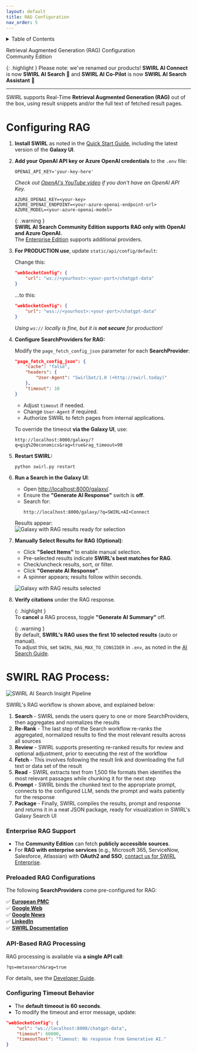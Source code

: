 ```yaml
---
layout: default
title: RAG Configuration
nav_order: 5
---
```

<details markdown="block">
  <summary>
    Table of Contents
  </summary>
  {: .text-delta }
- TOC
{:toc}
</details>

<span class="big-text">Retrieval Augmented Generation (RAG) Configuration</span><br/><span class="med-text">Community Edition</span>

{: .highlight }
Please note: we've renamed our products! **SWIRL AI Connect** is now **SWIRL AI Search** 🔎 and **SWIRL AI Co-Pilot** is now **SWIRL AI Search Assistant** 🤖

---

SWIRL supports Real-Time **Retrieval Augmented Generation (RAG)** out of the box, using result snippets and/or the full text of fetched result pages.  

# Configuring RAG  

1. **Install SWIRL** as noted in the [Quick Start Guide](./Quick-Start), including the latest version of the **Galaxy UI**.  

2. **Add your OpenAI API key or Azure OpenAI credentials** to the `.env` file:  

    ```shell
    OPENAI_API_KEY='your-key-here'
    ```

    *Check out [OpenAI's YouTube video](https://youtu.be/nafDyRsVnXU?si=YpvyaRvhX65vtBrb) if you don't have an OpenAI API Key.*  

    ```shell
    AZURE_OPENAI_KEY=<your-key>
    AZURE_OPENAI_ENDPOINT=<your-azure-openai-endpoint-url>
    AZURE_MODEL=<your-azure-openai-model>
    ```

    {: .warning }  
    **SWIRL AI Search Community Edition supports RAG only with OpenAI and Azure OpenAI.**  
    The [Enterprise Edition](AI-Search#connecting-to-generative-ai-gai-and-large-language-models-llms) supports additional providers.  

3. **For PRODUCTION use**, update `static/api/config/default`:  

    Change this:  
    ```json
    "webSocketConfig": {
        "url": "ws://<yourhost>:<your-port>/chatgpt-data"
    }
    ```  
    ...to this:  
    ```json
    "webSocketConfig": {
        "url": "wss://<yourhost>:<your-port>/chatgpt-data"
    }
    ```  
    *Using `ws://` locally is fine, but it is **not secure** for production!*  

4. **Configure SearchProviders for RAG:**  

    Modify the `page_fetch_config_json` parameter for each **SearchProvider**:  

    ```json
    "page_fetch_config_json": {
        "cache": "false",
        "headers": {
            "User-Agent": "Swirlbot/1.0 (+http://swirl.today)"
        },
        "timeout": 10
    }
    ```  

    - Adjust `timeout` if needed.  
    - Change `User-Agent` if required.  
    - Authorize SWIRL to fetch pages from internal applications.  

    To override the timeout **via the Galaxy UI**, use:  
    ```
    http://localhost:8000/galaxy/?q=gig%20economics&rag=true&rag_timeout=90
    ```  

5. **Restart SWIRL:**  

    ```shell
    python swirl.py restart
    ```  

6. **Run a Search in the Galaxy UI**:  

    - Open [http://localhost:8000/galaxy/](http://localhost:8000/galaxy/).  
    - Ensure the **"Generate AI Response"** switch is **off**.  
    - Search for:  
      ```shell
      http://localhost:8000/galaxy/?q=SWIRL+AI+Connect
      ```  

    Results appear:  
    ![Galaxy with RAG results ready for selection](images/swirl_40_community_rag.png)  

7. **Manually Select Results for RAG (Optional)**:  

    - Click **"Select Items"** to enable manual selection.  
    - Pre-selected results indicate **SWIRL's best matches for RAG**.  
    - Check/uncheck results, sort, or filter.  
    - Click **"Generate AI Response"**.  
    - A spinner appears; results follow within seconds.  

    ![Galaxy with RAG results selected](images/swirl_40_rag_select.png)  

8. **Verify citations** under the RAG response.  

    {: .highlight }  
    To **cancel** a RAG process, toggle **"Generate AI Summary"** off.  

    {: .warning }  
    By default, **SWIRL's RAG uses the first 10 selected results** (auto or manual).  
    To adjust this, set `SWIRL_RAG_MAX_TO_CONSIDER` in `.env`, as noted in the [AI Search Guide](AI-Search#configuration-options).  

# SWIRL RAG Process: 

![SWIRL AI Search Insight Pipeline](images/swirl_rag_pipeline.png)  

SWIRL's RAG workflow is shown above, and explained below:

1. **Search** - SWIRL sends the users query to one or more SearchProviders, then aggregates and normalizes the results
2. **Re-Rank** - The last step of the Search workflow re-ranks the aggregated, normalized results to find the most relevant results across all sources
3. **Review** - SWIRL supports presenting re-ranked results for review and optional adjustment, prior to executing the rest of the workflow
4. **Fetch** - This involves following the result link and downloading the full text or data set of the result
5. **Read** - SWIRL extracts text from 1,500 file formats then identifies the most relevant passages while chunking it for the next step
6. **Prompt** - SWIRL binds the chunked text to the appropriate prompt, connects to the configured LLM, sends the prompt and waits patiently for the response
7. **Package** - Finally, SWIRL compiles the results, prompt and response and returns it in a neat JSON package, ready for visualization in SWIRL's Galaxy Search UI

### Enterprise RAG Support 
- The **Community Edition** can fetch **publicly accessible sources**.  
- For **RAG with enterprise services** (e.g., Microsoft 365, ServiceNow, Salesforce, Atlassian) with **OAuth2 and SSO**, [contact us for SWIRL Enterprise](mailto:hello@swirlaiconnect.com).  

### Preloaded RAG Configurations  
The following **SearchProviders** come pre-configured for RAG:  

✅ **[European PMC](https://github.com/swirlai/swirl-search/blob/main/SearchProviders/europe_pmc.json)**  
✅ **[Google Web](https://github.com/swirlai/swirl-search/blob/main/SearchProviders/google.json)**  
✅ **[Google News](https://github.com/swirlai/swirl-search/blob/main/SearchProviders/google.json)**  
✅ **[LinkedIn](https://github.com/swirlai/swirl-search/blob/main/SearchProviders/google.json)**  
✅ **[SWIRL Documentation](https://github.com/swirlai/swirl-search/blob/main/SearchProviders/google.json)**  

### API-Based RAG Processing  
RAG processing is available via **a single API call**:  
```
?qs=metasearch&rag=true
```
For details, see the [Developer Guide](./Developer-Guide#get-synchronous-results-with-qs-url-parameter).  

### Configuring Timeout Behavior  
- The **default timeout is 60 seconds**.  
- To modify the timeout and error message, update:  

```json
"webSocketConfig": {
    "url": "ws://localhost:8000/chatgpt-data",
    "timeout": 60000,
    "timeoutText": "Timeout: No response from Generative AI."
}
```  